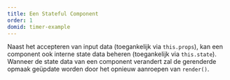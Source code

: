 ```yaml
---
title: Een Stateful Component
order: 1
domid: timer-example
---
```


Naast het accepteren van input data (toegankelijk via `this.props`), kan een component ook interne state data beheren (toegankelijk via `this.state`).
Wanneer de state data van een component verandert zal de gerenderde opmaak geüpdate worden door het opnieuw aanroepen van `render()`.
